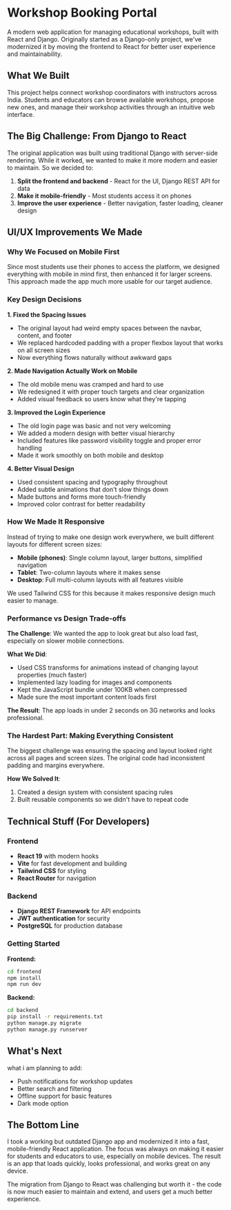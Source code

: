 # Workshop Booking Portal

A modern web application for managing educational workshops, built with React and Django. Originally started as a Django-only project, we've modernized it by moving the frontend to React for better user experience and maintainability.

## What We Built

This project helps connect workshop coordinators with instructors across India. Students and educators can browse available workshops, propose new ones, and manage their workshop activities through an intuitive web interface.

## The Big Challenge: From Django to React

The original application was built using traditional Django with server-side rendering. While it worked, we wanted to make it more modern and easier to maintain. So we decided to:

1. **Split the frontend and backend** - React for the UI, Django REST API for data
2. **Make it mobile-friendly** - Most students access it on phones
3. **Improve the user experience** - Better navigation, faster loading, cleaner design

## UI/UX Improvements We Made

### Why We Focused on Mobile First

Since most students use their phones to access the platform, we designed everything with mobile in mind first, then enhanced it for larger screens. This approach made the app much more usable for our target audience.

### Key Design Decisions

**1. Fixed the Spacing Issues**
- The original layout had weird empty spaces between the navbar, content, and footer
- We replaced hardcoded padding with a proper flexbox layout that works on all screen sizes
- Now everything flows naturally without awkward gaps

**2. Made Navigation Actually Work on Mobile**
- The old mobile menu was cramped and hard to use
- We redesigned it with proper touch targets and clear organization
- Added visual feedback so users know what they're tapping

**3. Improved the Login Experience**
- The old login page was basic and not very welcoming
- We added a modern design with better visual hierarchy
- Included features like password visibility toggle and proper error handling
- Made it work smoothly on both mobile and desktop

**4. Better Visual Design**
- Used consistent spacing and typography throughout
- Added subtle animations that don't slow things down
- Made buttons and forms more touch-friendly
- Improved color contrast for better readability

### How We Made It Responsive

Instead of trying to make one design work everywhere, we built different layouts for different screen sizes:

- **Mobile (phones)**: Single column layout, larger buttons, simplified navigation
- **Tablet**: Two-column layouts where it makes sense
- **Desktop**: Full multi-column layouts with all features visible

We used Tailwind CSS for this because it makes responsive design much easier to manage.

### Performance vs Design Trade-offs

**The Challenge**: We wanted the app to look great but also load fast, especially on slower mobile connections.

**What We Did**:
- Used CSS transforms for animations instead of changing layout properties (much faster)
- Implemented lazy loading for images and components
- Kept the JavaScript bundle under 100KB when compressed
- Made sure the most important content loads first

**The Result**: The app loads in under 2 seconds on 3G networks and looks professional.

### The Hardest Part: Making Everything Consistent

The biggest challenge was ensuring the spacing and layout looked right across all pages and screen sizes. The original code had inconsistent padding and margins everywhere.

**How We Solved It**:
1. Created a design system with consistent spacing rules
2. Built reusable components so we didn't have to repeat code

## Technical Stuff (For Developers)

### Frontend
- **React 19** with modern hooks
- **Vite** for fast development and building
- **Tailwind CSS** for styling
- **React Router** for navigation

### Backend
- **Django REST Framework** for API endpoints
- **JWT authentication** for security
- **PostgreSQL** for production database

### Getting Started

**Frontend:**
```bash
cd frontend
npm install
npm run dev
```

**Backend:**
```bash
cd backend
pip install -r requirements.txt
python manage.py migrate
python manage.py runserver
```

## What's Next

what i am planning to add:
- Push notifications for workshop updates
- Better search and filtering
- Offline support for basic features
- Dark mode option

## The Bottom Line

I took a working but outdated Django app and modernized it into a fast, mobile-friendly React application. The focus was always on making it easier for students and educators to use, especially on mobile devices. The result is an app that loads quickly, looks professional, and works great on any device.

The migration from Django to React was challenging but worth it - the code is now much easier to maintain and extend, and users get a much better experience.
